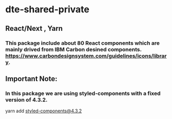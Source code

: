 # dte-shared-private

## React/Next , Yarn

### This package include about 80 React components which are mainly drived from IBM Carbon desined components. https://www.carbondesignsystem.com/guidelines/icons/library.

## Important Note:

### In this package we are using styled-components with a fixed version of 4.3.2.

yarn add styled-components@4.3.2
